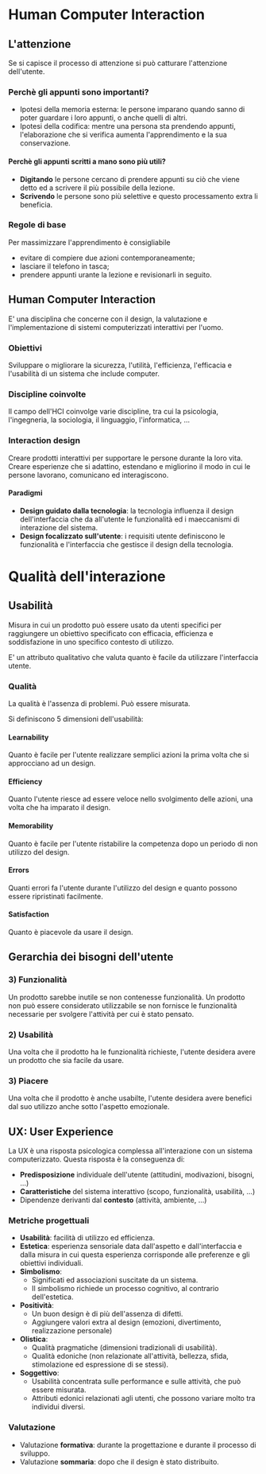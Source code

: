 # Human Computer Interaction

## L'attenzione
Se si capisce il processo di attenzione si può catturare l'attenzione dell'utente.

### Perchè gli appunti sono importanti?
- Ipotesi della memoria esterna: le persone imparano quando sanno di poter guardare i loro appunti, o anche quelli di altri.
- Ipotesi della codifica: mentre una persona sta prendendo appunti, l'elaborazione che si verifica aumenta l'apprendimento e la sua conservazione.

#### Perchè gli appunti scritti **a mano** sono più utili?
- **Digitando** le persone cercano di prendere appunti su ciò che viene detto ed a scrivere il più possibile della lezione.
- **Scrivendo** le persone sono più selettive e questo processamento extra li beneficia.
### Regole di base
Per massimizzare l'apprendimento è consigliabile
- evitare di compiere due azioni contemporaneamente;
- lasciare il telefono in tasca;
- prendere appunti urante la lezione e revisionarli in seguito.

## Human Computer Interaction
E' una disciplina che concerne con il design, la valutazione e l'implementazione di sistemi computerizzati interattivi per l'uomo.

### Obiettivi
Sviluppare o migliorare la sicurezza, l'utilità, l'efficienza, l'efficacia e l'usabilità di un sistema che include computer.

### Discipline coinvolte
Il campo dell'HCI coinvolge varie discipline, tra cui la psicologia, l'ingegneria, la sociologia, il linguaggio, l'informatica, ...

### Interaction design
Creare prodotti interattivi per supportare le persone durante la loro vita.  Creare esperienze che si adattino, estendano e migliorino il modo in cui le persone lavorano, comunicano ed interagiscono.

#### Paradigmi
- **Design guidato dalla tecnologia**: la tecnologia influenza il design dell'interfaccia che da all'utente le funzionalità ed i maeccanismi di interazione del sistema.
- **Design focalizzato sull'utente**: i requisiti utente definiscono le funzionalità e l'interfaccia che gestisce il design della tecnologia.


# Qualità dell'interazione

## Usabilità
Misura in cui un prodotto può essere usato da utenti specifici per raggiungere un obiettivo specificato con efficacia, efficienza e soddisfazione in uno specifico contesto di utilizzo.

E' un attributo qualitativo che valuta quanto è facile da utilizzare l'interfaccia utente.

### Qualità
La qualità è l'assenza di problemi. Può essere misurata.

Si definiscono 5 dimensioni dell'usabilità:

#### Learnability
Quanto è facile per l'utente realizzare semplici azioni la prima volta che si approcciano ad un design.

#### Efficiency
Quanto l'utente riesce ad essere veloce nello svolgimento delle azioni, una volta che ha imparato il design.

#### Memorability
Quanto è facile per l'utente ristabilire la competenza dopo un periodo di non utilizzo del design.

#### Errors
Quanti errori fa l'utente durante l'utilizzo del design e quanto possono essere ripristinati facilmente.

#### Satisfaction
Quanto è piacevole da usare il design.

## Gerarchia dei bisogni dell'utente

### 3) Funzionalità
Un prodotto sarebbe inutile se non contenesse funzionalità. Un prodotto non può essere considerato utilizzabile se non fornisce le funzionalità necessarie per svolgere l'attività per cui è stato pensato.

### 2) Usabilità
Una volta che il prodotto ha le funzionalità richieste, l'utente desidera avere un prodotto che sia facile da usare.

### 3) Piacere
Una volta che il prodotto è anche usabilte, l'utente desidera avere benefici dal suo utilizzo anche sotto l'aspetto emozionale.

## **UX**: User Experience
La UX è una risposta psicologica complessa all'interazione con un sistema computerizzato. Questa risposta è la conseguenza di:
- **Predisposizione** individuale dell'utente (attitudini, modivazioni, bisogni, ...)
- **Caratteristiche** del sistema interattivo (scopo, funzionalità, usabilità, ...)
- Dipendenze derivanti dal **contesto** (attività, ambiente, ...)

### Metriche progettuali
- **Usabilità**: facilità di utilizzo ed efficienza.
- **Estetica**: esperienza sensoriale data dall'aspetto e dall'interfaccia e dalla misura in cui questa esperienza corrisponde alle preferenze e gli obiettivi individuali.
- **Simbolismo**:
    - Significati ed associazioni suscitate da un sistema.
    - Il simbolismo richiede un processo cognitivo, al contrario dell'estetica.
- **Positività**:
    - Un buon design è di più dell'assenza di difetti.
    - Aggiungere valori extra al design (emozioni, divertimento, realizzazione personale)
- **Olistica**:
    - Qualità pragmatiche (dimensioni tradizionali di usabilità).
    - Qualità edoniche (non relazionate all'attività, bellezza, sfida, stimolazione ed espressione di se stessi).
- **Soggettivo**:
    - Usabilità concentrata sulle performance e sulle attività, che può essere misurata.
    - Attributi edonici relazionati agli utenti, che possono variare molto tra individui diversi.

### Valutazione
- Valutazione **formativa**: durante la progettazione e durante il processo di sviluppo.
- Valutazione **sommaria**: dopo che il design è stato distribuito.